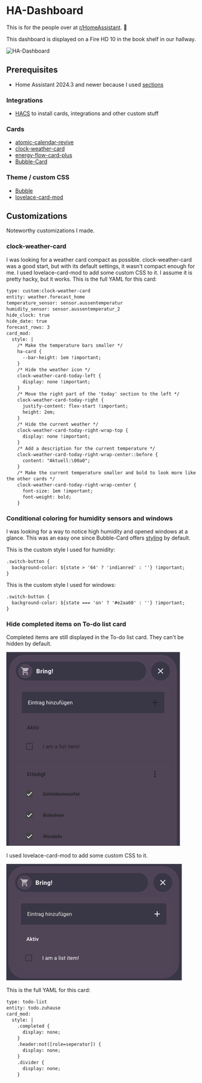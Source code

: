 # HA-Dashboard
 This is for the people over at [r/HomeAssistant](https://www.reddit.com/r/homeassistant/). 👋

This dashboard is displayed on a Fire HD 10 in the book shelf in our hallway.

![HA-Dashboard](images/HA-Dashboard.gif)

## Prerequisites
- Home Assistant 2024.3 and newer because I used [sections](https://www.home-assistant.io/dashboards/sections/)

### Integrations
- [HACS](https://hacs.xyz/) to install cards, integrations and other custom stuff

### Cards
- [atomic-calendar-revive](https://github.com/totaldebug/atomic-calendar-revive)
- [clock-weather-card](https://github.com/pkissling/clock-weather-card)
- [energy-flow-card-plus](https://github.com/flixlix/energy-flow-card-plus)
- [Bubble-Card](https://github.com/Clooos/Bubble-Card)

### Theme / custom CSS
- [Bubble](https://github.com/Clooos/Bubble)
- [lovelace-card-mod](https://github.com/thomasloven/lovelace-card-mod?tab=readme-ov-file)

## Customizations

Noteworthy customizations I made.

### clock-weather-card
I was looking for a weather card compact as possible. clock-weather-card was a good start, but with its default settings, it wasn't compact enough for me. I used lovelace-card-mod to add some custom CSS to it. I assume it is pretty hacky, but it works. This is the full YAML for this card:

```
type: custom:clock-weather-card
entity: weather.forecast_home
temperature_sensor: sensor.aussentemperatur
humidity_sensor: sensor.aussentemperatur_2
hide_clock: true
hide_date: true
forecast_rows: 3
card_mod:
  style: |
    /* Make the temperature bars smaller */
    ha-card {
      --bar-height: 1em !important;
    }
    /* Hide the weather icon */
    clock-weather-card-today-left {
      display: none !important;
    }
    /* Move the right part of the 'today' section to the left */
    clock-weather-card-today-right {
      justify-content: flex-start !important;
      height: 2em;
    }
    /* Hide the current weather */
    clock-weather-card-today-right-wrap-top {
      display: none !important;
    }
    /* Add a description for the current temperature */
    clock-weather-card-today-right-wrap-center::before {
      content: "Aktuell:\00a0";
    }
    /* Make the current temperature smaller and bold to look more like the other cards */
    clock-weather-card-today-right-wrap-center {
      font-size: 1em !important;
      font-weight: bold;
    }
```

### Conditional coloring for humidity sensors and windows
I was looking for a way to notice high humidity and opened windows at a glance. This was an easy one since Bubble-Card offers [styling](https://github.com/Clooos/Bubble-Card#styling) by default.

This is the custom style I used for humidity:
```
.switch-button {
  background-color: ${state > '64' ? 'indianred' : ''} !important;
}
```

This is the custom style I used for windows:
```
.switch-button {
  background-color: ${state === 'on' ? '#e2aa60' : ''} !important;
}
```

### Hide completed items on To-do list card

Completed items are still displayed in the To-do list card. They can't be hidden by default.

![Completed list items are displayed](images/to-do-list-default.png)

I used lovelace-card-mod to add some custom CSS to it.

![Completed list items are hidden](images/to-do-list-hidden.png)

This is the full YAML for this card:

```
type: todo-list
entity: todo.zuhause
card_mod:
  style: |
    .completed {
      display: none;
    }
    .header:not([role=seperator]) {
      display: none;
    }
    .divider {
      display: none;
    }
```